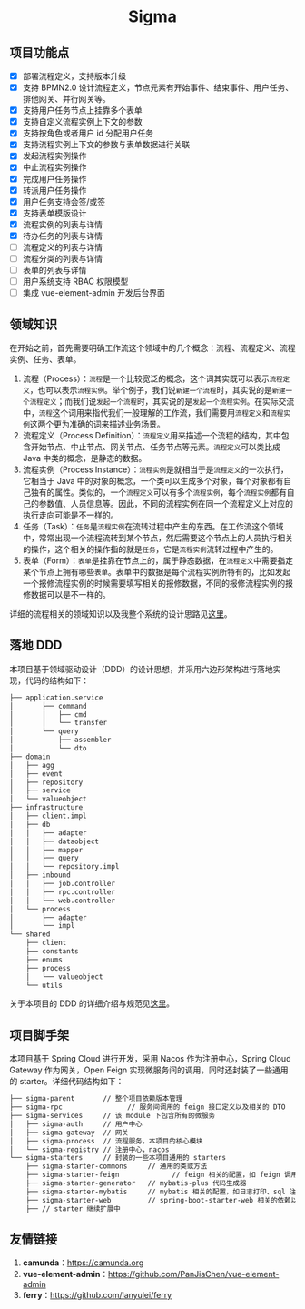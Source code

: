 <center><h1>Sigma</h1></center>

## 项目功能点

- [x] 部署流程定义，支持版本升级
- [x] 支持 BPMN2.0 设计流程定义，节点元素有开始事件、结束事件、用户任务、排他网关、并行网关等。
- [x] 支持用户任务节点上挂靠多个表单
- [x] 支持自定义流程实例上下文的参数
- [x] 支持按角色或者用户 id 分配用户任务
- [x] 支持流程实例上下文的参数与表单数据进行关联
- [x] 发起流程实例操作
- [x] 中止流程实例操作
- [x] 完成用户任务操作
- [x] 转派用户任务操作
- [x] 用户任务支持会签/或签
- [x] 支持表单模版设计
- [x] 流程实例的列表与详情
- [x] 待办任务的列表与详情
- [ ] 流程定义的列表与详情
- [ ] 流程分类的列表与详情
- [ ] 表单的列表与详情
- [ ] 用户系统支持 RBAC 权限模型
- [ ] 集成 vue-element-admin 开发后台界面

## 领域知识

在开始之前，首先需要明确工作流这个领域中的几个概念：流程、流程定义、流程实例、任务、表单。

1. 流程（Process）：`流程`是一个比较宽泛的概念，这个词其实既可以表示`流程定义`，也可以表示`流程实例`。举个例子，我们说`新建一个流程`时，其实说的是`新建一个流程定义`；而我们说`发起一个流程`时，其实说的是`发起一个流程实例`。在实际交流中，`流程`这个词用来指代我们一般理解的工作流，我们需要用`流程定义`和`流程实例`这两个更为准确的词来描述业务场景。
2. 流程定义（Process Definition）：`流程定义`用来描述一个流程的结构，其中包含开始节点、中止节点、网关节点、任务节点等元素。`流程定义`可以类比成 Java 中类的概念，是静态的数据。
3. 流程实例（Process Instance）：`流程实例`是就相当于是`流程定义`的一次执行，它相当于 Java 中的对象的概念，一个类可以生成多个对象，每个对象都有自己独有的属性。类似的，一个`流程定义`可以有多个`流程实例`，每个`流程实例`都有自己的参数值、人员信息等。因此，不同的流程实例在同一个流程定义上对应的执行走向可能是不一样的。
4. 任务（Task）：`任务`是`流程实例`在流转过程中产生的东西。在工作流这个领域中，常常出现一个流程流转到某个节点，然后需要这个节点上的人员执行相关的操作，这个相关的操作指的就是`任务`，它是`流程实例`流转过程中产生的。
5. 表单（Form）：`表单`是挂靠在节点上的，属于静态数据，在`流程定义`中需要指定某个节点上拥有哪些`表单`。表单中的数据是每个流程实例所特有的，比如发起一个报修流程实例的时候需要填写相关的报修数据，不同的报修流程实例的报修数据可以是不一样的。

详细的流程相关的领域知识以及我整个系统的设计思路见[这里](./docs/domain-knowledge-and-design-ideas.md)。

## 落地 DDD

本项目基于领域驱动设计（DDD）的设计思想，并采用六边形架构进行落地实现，代码的结构如下：

```latex
├── application.service
│       ├── command
│       │   ├── cmd
│       │   └── transfer
│       └── query
│           ├── assembler
│           └── dto
├── domain
│   ├── agg
│   ├── event
│   ├── repository
│   ├── service
│   └── valueobject
├── infrastructure
│   ├── client.impl
│   ├── db
│   │   ├── adapter
│   │   ├── dataobject
│   │   ├── mapper
│   │   ├── query
│   │   └── repository.impl
│   ├── inbound
│   │   ├── job.controller
│   │   ├── rpc.controller
│   │   └── web.controller
│   └── process
│       ├── adapter
│       └── impl
└── shared
    ├── client
    ├── constants
    ├── enums
    ├── process
    │   └── valueobject
    └── utils
```

关于本项目的 DDD 的详细介绍与规范见[这里](./docs/ddd-for-this-project.md)。

## 项目脚手架

本项目基于 Spring Cloud 进行开发，采用 Nacos 作为注册中心，Spring Cloud Gateway 作为网关，Open Feign 实现微服务间的调用，同时还封装了一些通用的 starter。详细代码结构如下：

```latex
├── sigma-parent       // 整个项目依赖版本管理 
├── sigma-rpc			     // 服务间调用的 feign 接口定义以及相关的 DTO
├── sigma-services     // 该 module 下包含所有的微服务
│   ├── sigma-auth     // 用户中心
│   ├── sigma-gateway  // 网关
│   ├── sigma-process  // 流程服务，本项目的核心模块
│   └── sigma-registry // 注册中心，nacos
└── sigma-starters     // 封装的一些本项目通用的 starters
    ├── sigma-starter-commons     // 通用的类或方法
    ├── sigma-starter-feign				// feign 相关的配置，如 feign 调用的拦截器
    ├── sigma-starter-generator   // mybatis-plus 代码生成器
    ├── sigma-starter-mybatis     // mybatis 相关的配置，如日志打印、sql 注入等
    ├── sigma-starter-web         // spring-boot-starter-web 相关的依赖以及一些拦截器、过滤器等
    ├── // starter 继续扩展中
```

## 友情链接

1. **camunda**：https://camunda.org
2. **vue-element-admin**：https://github.com/PanJiaChen/vue-element-admin
3. **ferry**：https://github.com/lanyulei/ferry